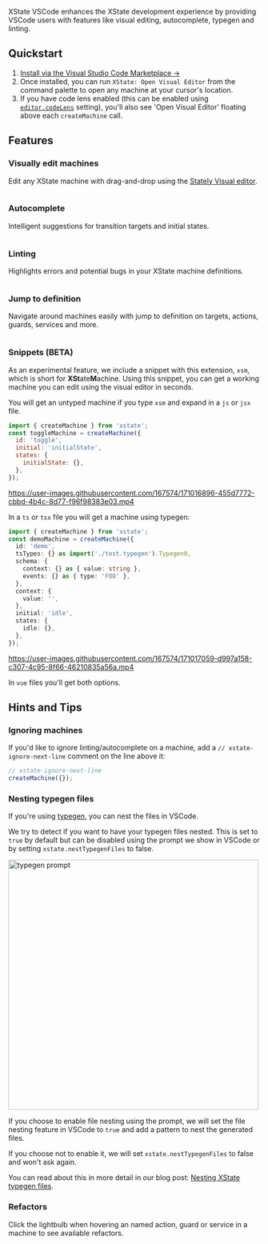 XState VSCode enhances the XState development experience by providing VSCode users with features like visual editing, autocomplete, typegen and linting.

## Quickstart

1. [Install via the Visual Studio Code Marketplace →](https://marketplace.visualstudio.com/items?itemName=statelyai.stately-vscode)
2. Once installed, you can run `XState: Open Visual Editor` from the command palette to open any machine at your cursor's location.
3. If you have code lens enabled (this can be enabled using [`editor.codeLens`](https://code.visualstudio.com/docs/getstarted/settings#_default-settings) setting), you'll also see 'Open Visual Editor' floating above each `createMachine` call.

## Features

### Visually edit machines

Edit any XState machine with drag-and-drop using the [Stately Visual editor](https://stately.ai/editor).

<img src="https://raw.githubusercontent.com/statelyai/xstate-tools/main/assets/editor.png" alt="" />

### Autocomplete

Intelligent suggestions for transition targets and initial states.

<img src="https://raw.githubusercontent.com/statelyai/xstate-tools/main/assets/autocomplete.png" alt="" />

### Linting

Highlights errors and potential bugs in your XState machine definitions.

<img src="https://raw.githubusercontent.com/statelyai/xstate-tools/main/assets/linting.png" alt="" />

### Jump to definition

Navigate around machines easily with jump to definition on targets, actions, guards, services and more.

<img src="https://raw.githubusercontent.com/statelyai/xstate-tools/main/assets/jump-to-definition.png" alt="" />

### Snippets (BETA)

As an experimental feature, we include a snippet with this extension, `xsm`, which is short for **XSt**ate**M**achine. Using this snippet, you can get a working machine you can edit using the visual editor in seconds.

You will get an untyped machine if you type `xsm` and expand in a `js` or `jsx` file.

```js
import { createMachine } from 'xstate';
const toggleMachine = createMachine({
  id: 'toggle',
  initial: 'initialState',
  states: {
    initialState: {},
  },
});
```

https://user-images.githubusercontent.com/167574/171016896-455d7772-cbbd-4b4c-8d77-f96f98383e03.mp4

In a `ts` or `tsx` file you will get a machine using typegen:

```ts
import { createMachine } from 'xstate';
const demoMachine = createMachine({
  id: 'demo',
  tsTypes: {} as import('./test.typegen').Typegen0,
  schema: {
    context: {} as { value: string },
    events: {} as { type: 'FOO' },
  },
  context: {
    value: '',
  },
  initial: 'idle',
  states: {
    idle: {},
  },
});
```

https://user-images.githubusercontent.com/167574/171017059-d997a158-c307-4c95-8f66-46210835a56a.mp4

In `vue` files you'll get both options.

## Hints and Tips

### Ignoring machines

If you'd like to ignore linting/autocomplete on a machine, add a `// xstate-ignore-next-line` comment on the line above it:

```ts
// xstate-ignore-next-line
createMachine({});
```

### Nesting typegen files

If you're using [typegen](https://xstate.js.org/docs/guides/typescript.html#typegen), you can nest the files in VSCode.

We try to detect if you want to have your typegen files nested. This is set to `true` by default but can be disabled using the prompt we show in VSCode or by setting `xstate.nestTypegenFiles` to false.

<img src="https://raw.githubusercontent.com/statelyai/xstate-tools/main/assets/typegenPrompt.png" alt="typegen prompt" width="500px" />

If you choose to enable file nesting using the prompt, we will set the file nesting feature in VSCode to `true` and add a pattern to nest the generated files.

If you choose not to enable it, we will set `xstate.nestTypegenFiles` to false and won't ask again.

You can read about this in more detail in our blog post: [Nesting XState typegen files](https://stately.ai/blog/nesting-xstate-typegen-files).

### Refactors

Click the lightbulb when hovering an named action, guard or service in a machine to see available refactors.
